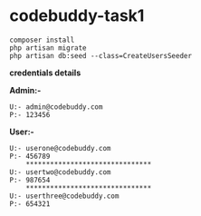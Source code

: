# codebuddy-task1
```
composer install
php artisan migrate
php artisan db:seed --class=CreateUsersSeeder
```
**credentials details**

**Admin:-**
```
U:- admin@codebuddy.com
P:- 123456
```
**User:-** 
```  
U:- userone@codebuddy.com
P:- 456789
    *******************************
U:- usertwo@codebuddy.com
P:- 987654
    *******************************
U:- userthree@codebuddy.com
P:- 654321
```
